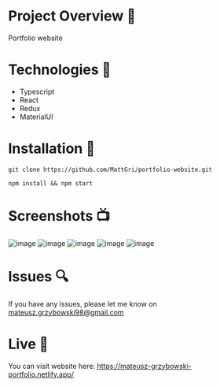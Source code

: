 # Project Overview 🎉
Portfolio website

# Technologies 🔧

- Typescript
- React
- Redux
- MaterialUI

# Installation 💾

`git clone https://github.com/MattGri/portfolio-website.git`

`npm install && npm start`

# Screenshots 📺
![image](https://github.com/MattGri/portfolio-website/assets/61913031/29a87f8d-56ee-4484-9cfb-fd475f12efed)
![image](https://github.com/MattGri/portfolio-website/assets/61913031/21f3c143-787c-4c29-b84a-cd33670a954c)
![image](https://github.com/MattGri/portfolio-website/assets/61913031/48390274-02be-4508-87b3-53220d3c2bfa)
![image](https://github.com/MattGri/portfolio-website/assets/61913031/30a248fb-95a5-433a-92dd-b0ac2596e352)
![image](https://github.com/MattGri/portfolio-website/assets/61913031/2efa26f7-7ce8-4695-8ca5-c9fb4beadf8c)

# Issues 🔍

If you have any issues, please let me know on mateusz.grzybowski98@gmail.com

# Live 📍

You can visit website here: https://mateusz-grzybowski-portfolio.netlify.app/


